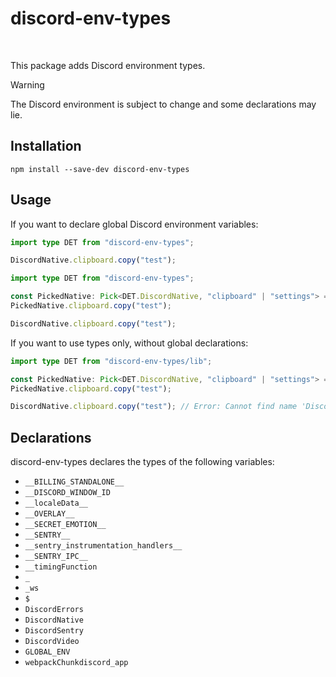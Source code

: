 # discord-env-types

<p>
<a aria-label="NPM version" href="https://www.npmjs.com/package/discord-env-types">
<img alt="" src="https://img.shields.io/npm/v/discord-env-types.svg?style=for-the-badge&labelColor=0869B8"></a>
<a aria-label="License" href="#">
<img alt="" src="https://img.shields.io/npm/l/discord-env-types.svg?style=for-the-badge&labelColor=579805"></a>
</p>
This package adds Discord environment types.

> [!WARNING]  
> The Discord environment is subject to change and some declarations may lie.

## Installation

```npm
npm install --save-dev discord-env-types
```

## Usage

If you want to declare global Discord environment variables:

```ts
import type DET from "discord-env-types";

DiscordNative.clipboard.copy("test");
```

```ts
import type DET from "discord-env-types";

const PickedNative: Pick<DET.DiscordNative, "clipboard" | "settings"> = ...;
PickedNative.clipboard.copy("test");

DiscordNative.clipboard.copy("test");
```

If you want to use types only, without global declarations:

```ts
import type DET from "discord-env-types/lib";

const PickedNative: Pick<DET.DiscordNative, "clipboard" | "settings"> = ...;
PickedNative.clipboard.copy("test");

DiscordNative.clipboard.copy("test"); // Error: Cannot find name 'DiscordNative'.
```

## Declarations

discord-env-types declares the types of the following variables:

- `__BILLING_STANDALONE__`
- `__DISCORD_WINDOW_ID`
- `__localeData__`
- `__OVERLAY__`
- `__SECRET_EMOTION__`
- `__SENTRY__`
- `__sentry_instrumentation_handlers__`
- `__SENTRY_IPC__`
- `__timingFunction`
- `_`
- `_ws`
- `$`
- `DiscordErrors`
- `DiscordNative`
- `DiscordSentry`
- `DiscordVideo`
- `GLOBAL_ENV`
- `webpackChunkdiscord_app`
